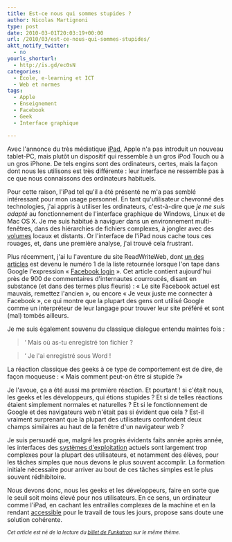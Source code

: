 ```yaml
---
title: Est-ce nous qui sommes stupides ?
author: Nicolas Martignoni
type: post
date: 2010-03-01T20:03:19+00:00
url: /2010/03/est-ce-nous-qui-sommes-stupides/
aktt_notify_twitter:
  - no
yourls_shorturl:
  - http://is.gd/ec0sN
categories:
  - École, e-learning et ICT
  - Web et normes
tags:
  - Apple
  - Enseignement
  - Facebook
  - Geek
  - Interface graphique

---
```

Avec l'annonce du très médiatique [iPad][1], Apple n'a pas introduit un nouveau tablet-PC, mais plutôt un dispositif qui ressemble à un gros iPod Touch ou à un gros iPhone. De tels engins sont des ordinateurs, certes, mais la façon dont nous les utilisons est très différente : leur interface ne ressemble pas à ce que nous connaissons des ordinateurs habituels.

Pour cette raison, l'iPad tel qu'il a été présenté ne m'a pas semblé intéressant pour mon usage personnel. En tant qu'utilisateur chevronné des technologies, j'ai appris à utiliser les ordinateurs, c'est-à-dire que _je me suis adapté_ au fonctionnement de l'interface graphique de Windows, Linux et de Mac OS X. Je me suis habitué à naviguer dans un environnement multi-fenêtres, dans des hiérarchies de fichiers complexes, à jongler avec des [volumes][2] locaux et distants. Or l'interface de l'iPad nous cache tous ces rouages, et, dans une première analyse, j'ai trouvé cela frustrant.

Plus récemment, j'ai lu l'aventure du site ReadWriteWeb, dont [un des articles][3] est devenu le numéro 1 de la liste retournée lorsque l'on tape dans Google l'expression « [Facebook login][4] ». Cet article contient aujourd'hui près de 900 de commentaires d'internautes courroucés, disant en substance (et dans des termes plus fleuris) : « Le site Facebook actuel est mauvais, remettez l'ancien », ou encore « Je veux juste me connecter à Facebook », ce qui montre que la plupart des gens ont utilisé Google comme un interpréteur de leur langage pour trouver leur site préféré et sont (mal) tombés ailleurs.

Je me suis également souvenu du classique dialogue entendu maintes fois :

> &lsquo; Mais où as-tu enregistré ton fichier ?
  
> &lsquo; Je l'ai enregistré sous Word !

La réaction classique des geeks à ce type de comportement est de dire, de façon moqueuse : « Mais comment peut-on être si stupide ?»

Je l'avoue, ça a été aussi ma première réaction. Et pourtant ! si c'était nous, les geeks et les développeurs, qui étions stupides ? Et si de telles réactions étaient simplement normales et naturelles ? Et si le fonctionnement de Google et des navigateurs web n'était pas si évident que cela ? Est-il vraiment surprenant que la plupart des utilisateurs confondent deux champs similaires au haut de la fenêtre d'un navigateur web ?

Je suis persuadé que, malgré les progrès évidents faits année après année, les interfaces des [systèmes d'exploitation][5] actuels sont largement trop complexes pour la plupart des utilisateurs, et notamment des élèves, pour les tâches simples que nous devons le plus souvent accomplir. La formation initiale nécessaire pour arriver au bout de ces tâches simples est le plus souvent rédhibitoire.

Nous devons donc, nous les geeks et les développeurs, faire en sorte que le seuil soit moins élevé pour nos utilisateurs. En ce sens, un ordinateur comme l'iPad, en cachant les entrailles complexes de la machine et en la rendant [accessible][6] pour le travail de tous les jours, propose sans doute une solution cohérente.

_<small>Cet article est né de la lecture du <a href="http://funkatron.com/site/comments/were-the-stupid-ones-facebook-google-and-our-failure-as-developers/">billet de Funkatron</a> sur le même thème.</small>_

 [1]: http://www.apple.com/chfr/ipad/
 [2]: http://fr.wikipedia.org/wiki/Volume_%28informatique%29
 [3]: http://www.readwriteweb.com/archives/facebook_wants_to_be_your_one_true_login.php
 [4]: http://www.google.com/search?q=Facebook+login
 [5]: http://fr.wikipedia.org/wiki/Syst%C3%A8me_d%27exploitation
 [6]: http://fr.wikipedia.org/wiki/Accessibilité
